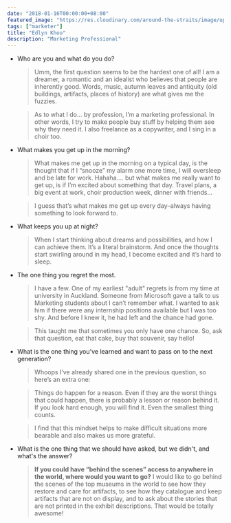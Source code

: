 ```yaml
---
date: "2018-01-16T00:00:00+08:00"
featured_image: "https://res.cloudinary.com/around-the-straits/image/upload/c_fill,e_auto_color,g_face,h_600,w_800,z_1/v1515960310/26855126_10155654657161693_669529040_o_gsxp9y.jpg"
tags: ["marketer"]
title: "Edlyn Khoo"
description: "Marketing Professional"
---
```

* Who are you and what do you do?

    >  Umm, the first question seems to be the hardest one of all! I am a dreamer, a romantic and an idealist who believes that people are inherently good. Words, music, autumn leaves and antiquity (old buildings, artifacts, places of history) are what gives me the fuzzies.

    > As to what I do... by profession, I’m a marketing professional. In other words, I try to make people buy stuff by helping them see why they need it. I also freelance as a copywriter, and I sing in a choir too.

<!--more-->

* What makes you get up in the morning?

    > What makes me get up in the morning on a typical day, is the thought that if I “snooze” my alarm one more time, I will oversleep and be late for work. Hahaha.... but what makes me really want to get up, is if I’m excited about something that day. Travel plans, a big event at work, choir production week, dinner with friends...

    > I guess that’s what makes me get up every day–always having something to look forward to.

* What keeps you up at night?

    > When I start thinking about dreams and possibilities, and how I can achieve them. It’s a literal brainstorm. And once the thoughts start swirling around in my head, I become excited and it’s hard to sleep.

* The one thing you regret the most.

    > I have a few. One of my earliest "adult" regrets is from my time at university in Auckland. Someone from Microsoft gave a talk to us Marketing students about I can’t remember what. I wanted to ask him if there were any internship positions available but I was too shy. And before I knew it, he had left and the chance had gone.

    > This taught me that sometimes you only have one chance. So, ask that question, eat that cake, buy that souvenir, say hello!

* What is the one thing you've learned and want to pass on to the next generation?

    > Whoops I’ve already shared one in the previous question, so here’s an extra one:

    > Things do happen for a reason. Even if they are the worst things that could happen, there is probably a lesson or reason behind it. If you look hard enough, you will find it. Even the smallest thing counts.

    > I find that this mindset helps to make difficult situations more bearable and also makes us more grateful.

* What is the one thing that we should have asked, but we didn't, and what's the answer?

    > **If you could have “behind the scenes” access to anywhere in the world, where would you want to go?** I would like to go behind the scenes of the top museums in the world to see how they restore and care for artifacts, to see how they catalogue and keep artifacts that are not on display, and to ask about the stories that are not printed in the exhibit descriptions. That would be totally awesome!
